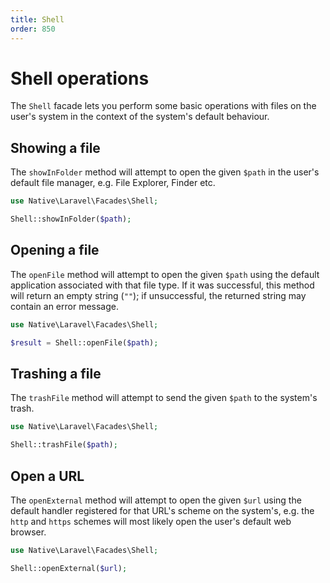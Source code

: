 ```yaml
---
title: Shell
order: 850
---
```

# Shell operations

The `Shell` facade lets you perform some basic operations with files on the user's system in the context of the system's
default behaviour.

## Showing a file

The `showInFolder` method will attempt to open the given `$path` in the user's default file manager, e.g. File Explorer,
Finder etc.

```php
use Native\Laravel\Facades\Shell;

Shell::showInFolder($path);
```

## Opening a file

The `openFile` method will attempt to open the given `$path` using the default application associated with that file
type. If it was successful, this method will return an empty string (`""`); if unsuccessful, the returned string may
contain an error message.

```php
use Native\Laravel\Facades\Shell;

$result = Shell::openFile($path);
```

## Trashing a file

The `trashFile` method will attempt to send the given `$path` to the system's trash.

```php
use Native\Laravel\Facades\Shell;

Shell::trashFile($path);
```

## Open a URL

The `openExternal` method will attempt to open the given `$url` using the default handler registered for that URL's
scheme on the system's, e.g. the `http` and `https` schemes will most likely open the user's default web browser.

```php
use Native\Laravel\Facades\Shell;

Shell::openExternal($url);
```
